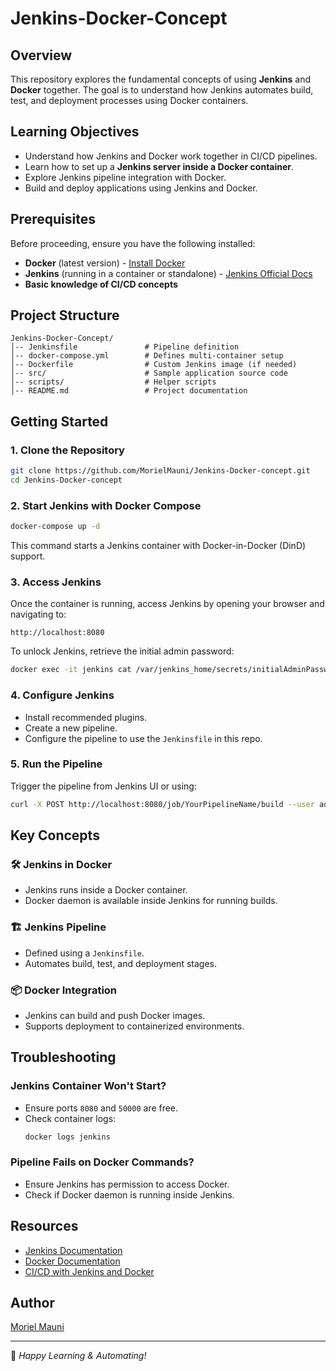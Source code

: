 # Jenkins-Docker-Concept

## Overview
This repository explores the fundamental concepts of using **Jenkins** and **Docker** together. The goal is to understand how Jenkins automates build, test, and deployment processes using Docker containers.

## Learning Objectives
- Understand how Jenkins and Docker work together in CI/CD pipelines.
- Learn how to set up a **Jenkins server inside a Docker container**.
- Explore Jenkins pipeline integration with Docker.
- Build and deploy applications using Jenkins and Docker.

## Prerequisites
Before proceeding, ensure you have the following installed:

- **Docker** (latest version) - [Install Docker](https://docs.docker.com/get-docker/)
- **Jenkins** (running in a container or standalone) - [Jenkins Official Docs](https://www.jenkins.io/doc/)
- **Basic knowledge of CI/CD concepts**

## Project Structure
```
Jenkins-Docker-Concept/
│-- Jenkinsfile               # Pipeline definition
│-- docker-compose.yml        # Defines multi-container setup
│-- Dockerfile                # Custom Jenkins image (if needed)
│-- src/                      # Sample application source code
│-- scripts/                  # Helper scripts
│-- README.md                 # Project documentation
```

## Getting Started
### 1. Clone the Repository
```bash
git clone https://github.com/MorielMauni/Jenkins-Docker-concept.git
cd Jenkins-Docker-concept
```

### 2. Start Jenkins with Docker Compose
```bash
docker-compose up -d
```
This command starts a Jenkins container with Docker-in-Docker (DinD) support.

### 3. Access Jenkins
Once the container is running, access Jenkins by opening your browser and navigating to:
```
http://localhost:8080
```

To unlock Jenkins, retrieve the initial admin password:
```bash
docker exec -it jenkins cat /var/jenkins_home/secrets/initialAdminPassword
```

### 4. Configure Jenkins
- Install recommended plugins.
- Create a new pipeline.
- Configure the pipeline to use the `Jenkinsfile` in this repo.

### 5. Run the Pipeline
Trigger the pipeline from Jenkins UI or using:
```bash
curl -X POST http://localhost:8080/job/YourPipelineName/build --user admin:yourpassword
```

## Key Concepts
### 🛠️ Jenkins in Docker
- Jenkins runs inside a Docker container.
- Docker daemon is available inside Jenkins for running builds.

### 🏗️ Jenkins Pipeline
- Defined using a `Jenkinsfile`.
- Automates build, test, and deployment stages.

### 📦 Docker Integration
- Jenkins can build and push Docker images.
- Supports deployment to containerized environments.

## Troubleshooting
### Jenkins Container Won't Start?
- Ensure ports `8080` and `50000` are free.
- Check container logs:
  ```bash
  docker logs jenkins
  ```

### Pipeline Fails on Docker Commands?
- Ensure Jenkins has permission to access Docker.
- Check if Docker daemon is running inside Jenkins.

## Resources
- [Jenkins Documentation](https://www.jenkins.io/doc/)
- [Docker Documentation](https://docs.docker.com/)
- [CI/CD with Jenkins and Docker](https://www.jenkins.io/solutions/docker/)

## Author
[Moriel Mauni](https://www.linkedin.com/in/morielmauni/)

---
🚀 *Happy Learning & Automating!*

